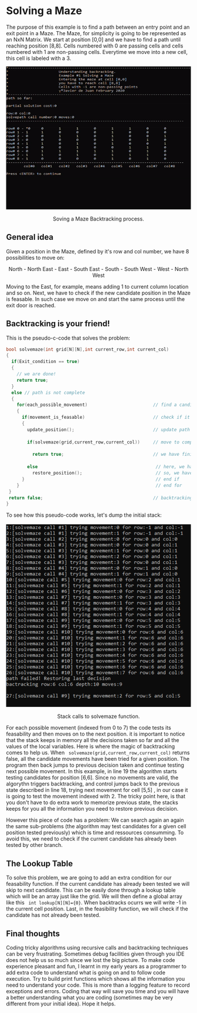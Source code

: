 # Solving a Maze

The purpose of this example is to find a path between an entry point and an exit point in a Maze.
The Maze, for simplicity is going to be represented as an NxN Matrix. We start at position [0,0] and we have to find a path until reaching position [8,8]. Cells numbered with 0 are passing cells and cells numbered with 1 are non-passing cells. Everytime we move into a new cell, this cell is labeled with a 3. 

<p align="center">
  <img width="520" height="390"  src="https://github.com/javierdejuan/backtracking-Tutorial/blob/master/solving%20a%20maze/img/solving%20a%20maze.gif">
</p>
<p align="center">
Soving a Maze Backtracking process.
</p>

## General idea

Given a position in the Maze, defined by it's row and col number, we have 8 possibilities to move on:
<p align="center">
North - North East - East - South East - South - South West - West - North West
  
</p>

Moving to the East, for example, means adding 1 to current column location and so on.
Next, we have to check if the new candidate position in the Maze is feasable. 
In such case we move on and start the same process until the exit door is reached.

## Backtracking is your friend!

This is the pseudo-c-code that solves the problem:
```c
bool solvemaze(int grid[N][N],int current_row,int current_col)
{
  if(Exit_condition == true)
  {
    // we are done!
    return true;
  }
  else // path is not complete
  {
    for(each_possible_movement)                         // find a candidate
    {
      if(movement_is_feasable)                          // check if it is feasable
      {
        update_position();                              // update path
        
        if(solvemaze(grid,current_row,current_col))     // move to complete path
  
          return true;                                  // we have finished!
       
        else                                             // here, we have reach a blocking point, we can't move
          restore_position();                            // so, we have to revert the last decision
      }                                                  // end if
    }                                                    // end for
 }
 return false;                                          // backtracking is trigger here
}
```

To see how this pseudo-code works, let's dump the initial stack:

<p align="center">
  <img src="https://github.com/javierdejuan/backtracking-Tutorial/blob/master/solving%20a%20maze/img/backtracking.PNG">
</p>
<p align="center">
Stack calls to solvemaze function.
</p>

For each possible movement (indexed from 0 to 7) the code tests its feasability and then moves on to the next position. it is important to notice that the stack keeps in memory all the decisions taken so far and all the values of the local variables. Here is where the magic of backtracking comes to help us.
When ``` solvemaze(grid,current_row,current_col)``` returns false, all the candidate movements have been tried for a given position. The program then back jumps to previous decision taken and continue testing next possible movement. In this example, in line 19 the algorithm starts testing candidates for position [6,6]. Since no movements are valid, the algorythn triggers backtracking, and control jumps back to the previous state described in line 18, trying next movement for cell [5,5] , in our case it is going to test the movement indexed with 2.
The tricky point here, is that you don't have to do extra work to memorize previous state, the stacks keeps for you all the information you need to restore previous decision.

However this piece of code has a problem: We can search again an again the same sub-problems (the algorithm may test candidates for a given cell position tested previously) which is time and ressources consumming. To avoid this, we need to check if the current candidate has already been tested by other branch.

## The Lookup Table

To solve this problem, we are going to add an extra condition for our feasability function. If the current candidate has already been tested we will skip to next candidate. This can be easily done through a lookup table which will be an array just like the grid.
We will then define a global array like this ``` int lookup[N][N]={0}```. When backtracks ocurrs we will write -1 in the current cell position. Last, in the feasibility function, we will check if the candidate has not already been tested.

## Final thoughts

Coding tricky algorithms using recursive calls and backtracking techniques can be very frustrating. Sometimes debug facilities given through you IDE does not help us so much since we lost the big picture. To make code experience pleasant and fun, I learnt in my early years as a programmer to add extra code to understand what is going on and to follow code execution. Try to build print functions which shows all the information you need to understand your code. This is more than a logging feature to record exceptions and errors. Coding that way will save you time and you will have a better understanding what you are coding (sometimes may be very different from your initial idea). Hope it helps.







